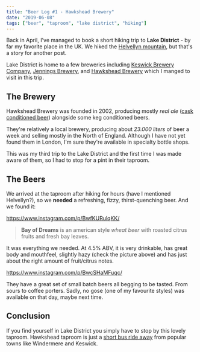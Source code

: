 ```yaml
---
title: "Beer Log #1 - Hawkshead Brewery"
date: "2019-06-08"
tags: ["beer", "taproom", "lake district", "hiking"]
---
```


Back in April, I've managed to book a short hiking trip to **Lake District** - by far my favorite place in the UK. We hiked the [Helvellyn mountain](https://en.wikipedia.org/wiki/Helvellyn), but that's a story for another post.

Lake District is home to a few breweries including [Keswick Brewery Company](https://keswickbrewery.co.uk/), [Jennings Brewery](https://www.jenningsbrewery.co.uk/), and [Hawkshead Brewery](http://www.hawksheadbrewery.co.uk/) which I manged to visit in this trip.

## The Brewery

Hawkshead Brewery was founded in 2002, producing mostly _real ale_ ([cask conditioned beer](https://www.camra.org.uk/beer/learn-more/beer-styles/)) alongside some keg conditioned beers.

They're relatively a local brewery, producing about _23.000 liters_ of beer a week and selling mostly in the North of England. Although I have not yet found them in London, I'm sure they're available in specialty bottle shops.

This was my third trip to the Lake District and the first time I was made aware of them, so I had to stop for a pint in their taproom.

## The Beers

We arrived at the taproom after hiking for hours (have I mentioned Helvellyn?), so we **needed** a refreshing, fizzy, thirst-quenching beer. And we found it:

https://www.instagram.com/p/BwfKURulqKK/

> **Bay of Dreams** is an american style _wheat beer_ with roasted citrus fruits and fresh bay leaves.

It was everything we needed. At 4.5% ABV, it is very drinkable, has great body and mouthfeel, slightly hazy (check the picture above) and has just about the right amount of fruit/citrus notes.

https://www.instagram.com/p/BwcSHaMFuqc/

They have a great set of small batch beers all begging to be tasted. From sours to coffee porters. Sadly, no gose (one of my favourite styles) was available on that day, maybe next time.

## Conclusion

If you find yourself in Lake District you simply have to stop by this lovely taproom. Hawkshead taproom is just a [short bus ride away](https://www.google.com/maps/place/Hawkshead+Brewery+%26+The+Beer+Hall/@54.377432,-2.8164587,17z/data=!3m1!4b1!4m5!3m4!1s0x487c92e850fe4a0f:0xb1d784963c5f3f30!8m2!3d54.377432!4d-2.81427) from popular towns like Windermere and Keswick.
